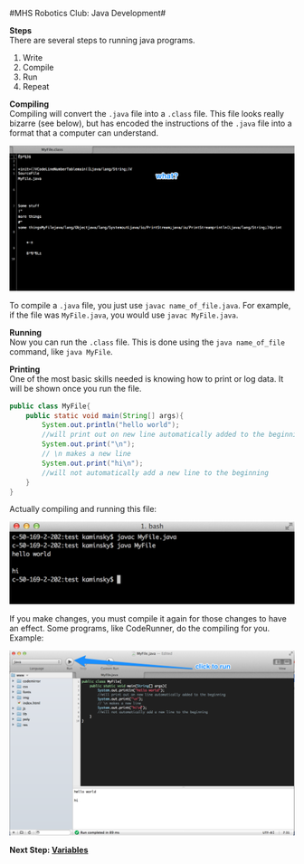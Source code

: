 #MHS Robotics Club: Java Development#

<b>Steps</b><br/>
There are several steps to running java programs.

1. Write
2. Compile
3. Run
4. Repeat

<b>Compiling</b><br/>
Compiling will convert the `.java` file into a `.class` file. This file looks really bizarre (see below), but has encoded the instructions of the `.java` file into a format that a computer can understand.

<img src="running_1.png">

To compile a `.java` file, you just use `javac name_of_file.java`. For example, if the file was `MyFile.java`, you would use `javac MyFile.java`.

<b>Running</b><br/>
Now you can run the `.class` file. This is done using the `java name_of_file` command, like `java MyFile`.

<b>Printing</b><br/>
One of the most basic skills needed is knowing how to print or log data. It will be shown once you run the file.

```java
public class MyFile{
    public static void main(String[] args){
        System.out.println("hello world");
        //will print out on new line automatically added to the beginning
        System.out.print("\n");
        // \n makes a new line
        System.out.print("hi\n");
        //will not automatically add a new line to the beginning
    }
}
```

Actually compiling and running this file:

<img src="running_3.png">

If you make changes, you must compile it again for those changes to have an effect. Some programs, like CodeRunner, do the compiling for you. Example:

<img src="running_4.png">


<b>Next Step: <a href="var.md">Variables</a></b>